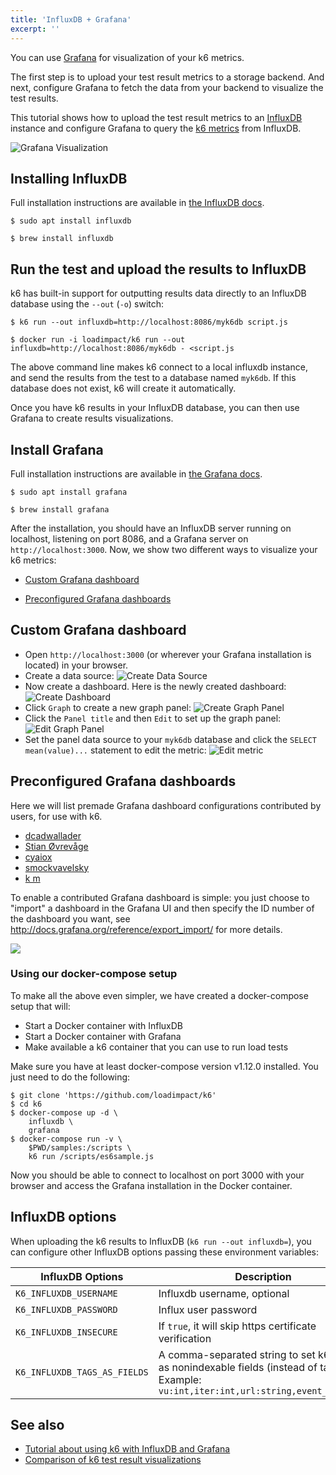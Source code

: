 ```yaml
---
title: 'InfluxDB + Grafana'
excerpt: ''
---
```


You can use [Grafana](https://grafana.com/grafana/) for visualization of your k6 metrics.

The first step is to upload your test result metrics to a storage backend. And next, configure Grafana to fetch the data from your backend to visualize the test results.

This tutorial shows how to upload the test result metrics to an [InfluxDB](https://github.com/influxdata/influxdb) instance and configure Grafana to query the [k6 metrics](/using-k6/metrics) from InfluxDB.

![Grafana Visualization](/images/InfluxDB-Grafana/grafana-visualization.png)

## Installing InfluxDB

Full installation instructions are available in [the InfluxDB docs](https://docs.influxdata.com/influxdb/v1.2/introduction/installation/).

<div class="code-group" data-props='{ "labels": ["Linux (Debian/Ubuntu)", "macOS"] }'>

```shell
$ sudo apt install influxdb
```

```shell
$ brew install influxdb
```

</div>


## Run the test and upload the results to InfluxDB

k6 has built-in support for outputting results data directly to an InfluxDB database using
the `--out` (`-o`) switch:

<div class="code-group" data-props='{ "labels": ["Linux & MacOS", "Docker"] }'>

```shell
$ k6 run --out influxdb=http://localhost:8086/myk6db script.js
```

```shell
$ docker run -i loadimpact/k6 run --out influxdb=http://localhost:8086/myk6db - <script.js
```

</div>

The above command line makes k6 connect to a local influxdb instance, and send the results from
the test to a database named `myk6db`. If this database does not exist, k6 will create it
automatically.

Once you have k6 results in your InfluxDB database, you can then use Grafana to
create results visualizations.

## Install Grafana

Full installation instructions are available in [the Grafana docs](http://docs.grafana.org/installation/).

<div class="code-group" data-props='{ "labels": ["Linux (Debian/Ubuntu)", "macOS"] }'>

```shell
$ sudo apt install grafana
```

```shell
$ brew install grafana
```

</div>

After the installation, you should have an InfluxDB server running on localhost, listening on port 8086,
and a Grafana server on `http://localhost:3000`. Now, we show two different ways to visualize your k6 metrics: 

- [Custom Grafana dashboard](#custom-grafana-dashboard)

- [Preconfigured Grafana dashboards](#preconfigured-grafana-dashboards)

## Custom Grafana dashboard 

- Open `http://localhost:3000` (or wherever your Grafana installation is located) in your browser.
- Create a data source:
  ![Create Data Source](/images/InfluxDB-Grafana/grafana-create-data-source.png)
- Now create a dashboard. Here is the newly created dashboard:
  ![Create Dashboard](/images/InfluxDB-Grafana/grafana-new-dashboard.png)
- Click `Graph` to create a new graph panel:
  ![Create Graph Panel](/images/InfluxDB-Grafana/grafana-new-graph-panel.png)
- Click the `Panel title` and then `Edit` to set up the graph panel:
  ![Edit Graph Panel](/images/InfluxDB-Grafana/grafana-configure-graph-panel.png)
- Set the panel data source to your `myk6db` database and click the `SELECT mean(value)...`
  statement to edit the metric:
  ![Edit metric](/images/InfluxDB-Grafana/grafana-edit-metric.png)

## Preconfigured Grafana dashboards

Here we will list premade Grafana dashboard configurations contributed by users, for use with k6.

- [dcadwallader](https://grafana.com/grafana/dashboards/2587)
- [Stian Øvrevåge](https://grafana.com/grafana/dashboards/4411)
- [cyaiox](https://grafana.com/grafana/dashboards/8156)
- [smockvavelsky](https://grafana.com/grafana/dashboards/10553)
- [k m](https://grafana.com/grafana/dashboards/10660)

To enable a contributed Grafana dashboard is simple: you just choose to "import" a dashboard in the Grafana UI and then specify the ID number of the dashboard you want, see http://docs.grafana.org/reference/export_import/ for more details.

![](/images/InfluxDB-Grafana/grafana-dave.png)

### Using our docker-compose setup

To make all the above even simpler, we have created a docker-compose setup that will:

- Start a Docker container with InfluxDB
- Start a Docker container with Grafana
- Make available a k6 container that you can use to run load tests

Make sure you have at least docker-compose version v1.12.0 installed.
You just need to do the following:

```shell
$ git clone 'https://github.com/loadimpact/k6'
$ cd k6
$ docker-compose up -d \
    influxdb \
    grafana
$ docker-compose run -v \
    $PWD/samples:/scripts \
    k6 run /scripts/es6sample.js
```

Now you should be able to connect to localhost on port 3000 with your browser and access the
Grafana installation in the Docker container.

## InfluxDB options

When uploading the k6 results to InfluxDB (`k6 run --out influxdb=`), you can configure other InfluxDB options passing these environment variables:

| InfluxDB Options             | Description                                               |  Default |
| --------------------------------------- | ---------------------------------------------- | -----------------------| 
| `K6_INFLUXDB_USERNAME`                  | Influxdb username, optional                     |    |
| `K6_INFLUXDB_PASSWORD`                  | Influx user password                     |    |
| `K6_INFLUXDB_INSECURE`                  | If `true`, it will skip https certificate verification  | `false`   |
| `K6_INFLUXDB_TAGS_AS_FIELDS`            |  A comma-separated string to set k6 metrics as nonindexable fields (instead of tags). Example: `vu:int,iter:int,url:string,event_time:int`  |   |


## See also

- [Tutorial about using k6 with InfluxDB and Grafana](https://k6.io/blog/k6-loves-grafana/)
- [Comparison of k6 test result visualizations](https://k6.io/blog/comparison-of-k6-test-result-visualizations)
